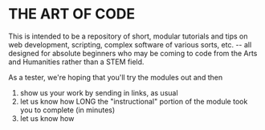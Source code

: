 # THE ART OF CODE

This is intended to be a repository of short, modular tutorials and tips on web development, scripting, complex software of various sorts, etc. -- all designed for absolute beginners who may be coming to code from the Arts and Humanities rather than a STEM field.

As a tester, we're hoping that you'll try the modules out and then

1. show us your work by sending in links, as usual
2. let us know how LONG the "instructional" portion of the module took you to complete (in minutes)
3. let us know how
